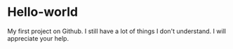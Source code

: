 # Hello-world
My first project on Github.
I still have a lot of things I don't understand.
I will appreciate your help.
